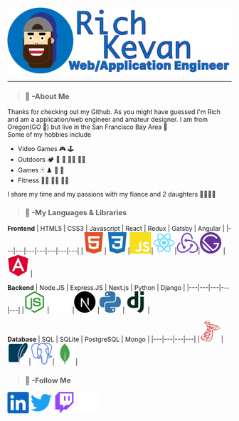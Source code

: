 <img src="./media/avatar.png" width="800">

---
> ### :information_desk_person: -About Me
Thanks for checking out my Github. As you might have guessed I'm Rich and am a application/web engineer and amateur designer. I am from Oregon(GO :duck:) but live in the San Francisco Bay Area :bridge_at_night:  
Some of my hobbies include  
- Video Games :video_game: :joystick:  
- Outdoors :camping: :diving_mask: :flying_disc: :climbing_man: :rowing_man:  
- Games :black_joker: :chess_pawn: :game_die: :jigsaw:
- Fitness :weight_lifting_man: :lotus_position_man: :running_man:

I share my time and my passions with my fiance and 2 daughters :family_man_woman_girl_girl:

> ### :wrench: -My Languages & Libraries

**Frontend**
| HTML5 | CSS3 | Javascript | React | Redux | Gatsby | Angular |
|---|---|---|---|---|---|---|
|<img src="./media/html5.svg" width="48">|<img src="./media/css3.svg" width="48">|<img src="./media/javascript.svg" width="48">|<img src="./media/react.svg" width="48">|<img src="./media/redux.svg" width="48">|<img src="./media/gatsby.svg" width=48> |<img src="./media/angular.svg" width=48> |

**Backend**
| Node.JS | Express.JS | Next.js | Python | Django |
|---|---|---|---|---|
|<img src="./media/nodedotjs.svg" width="48">   |<img src="./media/express.svg" width="48">   |<img src="./media/nextdotjs.svg" width=48>   |<img src="./media/python.svg" width="48">   |<img src="./media/django.svg" width="48">   |  

**Database**
| SQL | SQLite | PostgreSQL | Mongo |
|---|---|---|---|
|<img src="./media/microsoftsqlserver.svg" width="48">|<img src="./media/sqlite.svg" width="48">|<img src="./media/postgresql.svg" width="48">|<img src="./media/mongodb.svg" width="48">|

> ### :newspaper: -Follow Me
[<img src="./media/linkedin.svg" width="48">](https://www.linkedin.com/in/rich-kevan/)
[<img src="./media/twitter.svg" width="48">](https://twitter.com/intent/follow?screen_name=richkevan)
[<img src="./media/twitch.svg" width="48">](https://www.twitch.tv/richkevan)
[<img src="./media/devdotto.svg" width="48">](https://dev.to/richkevan)


